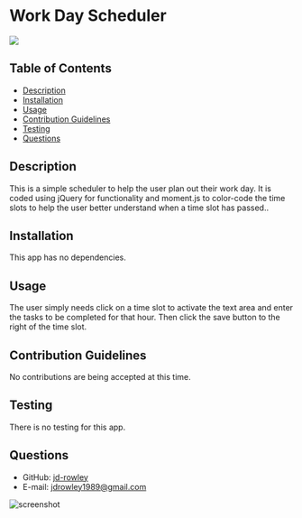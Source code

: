 # Work Day Scheduler
  
  [
    <img src="https://img.shields.io/static/v1?label=LICENSE&message=MIT&color=informational&style=for-the-badge" />
    ](https://choosealicense.com/)
  
  ## Table of Contents
  * [Description](#description)
  * [Installation](#installation)
  * [Usage](#usage)
  * [Contribution Guidelines](#contribution-guidelines)
  * [Testing](#testing)
  * [Questions](#questions) 
    
  ## Description
  This is a simple scheduler to help the user plan out their work day. It is coded using jQuery for functionality and moment.js to color-code the time slots to help the user better understand when a time slot has passed..
  ## Installation
  This app has no dependencies.
  ## Usage
  The user simply needs click on a time slot to activate the text area and enter the tasks to be completed for that hour. Then click the save button to the right of the time slot.
  ## Contribution Guidelines
  No contributions are being accepted at this time.
  ## Testing
  There is no testing for this app.
  ## Questions
  * GitHub: [jd-rowley](http://github.com/jd-rowley)
  * E-mail: jdrowley1989@gmail.com

![screenshot](https://user-images.githubusercontent.com/86571612/130673288-912f7fbe-60e6-41e6-b27b-5ebfaaa62714.jpg)
